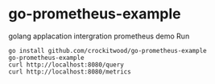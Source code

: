 # go-prometheus-example
golang applacation intergration prometheus demo
Run
```
go install github.com/crockitwood/go-prometheus-example
go-prometheus-example
curl http://localhost:8080/query
curl http://localhost:8080/metrics

```
